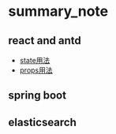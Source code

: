 # summary_note

## react and antd
 * [state用法](https://github.com/sanjun1995/summary_note/blob/master/react-antd/state%E5%80%BC%E4%BC%A0%E9%80%92.md)
 * [props用法](https://github.com/sanjun1995/summary_note/blob/master/react-antd/props%E7%94%A8%E6%B3%95.md)
## spring boot

## elasticsearch
